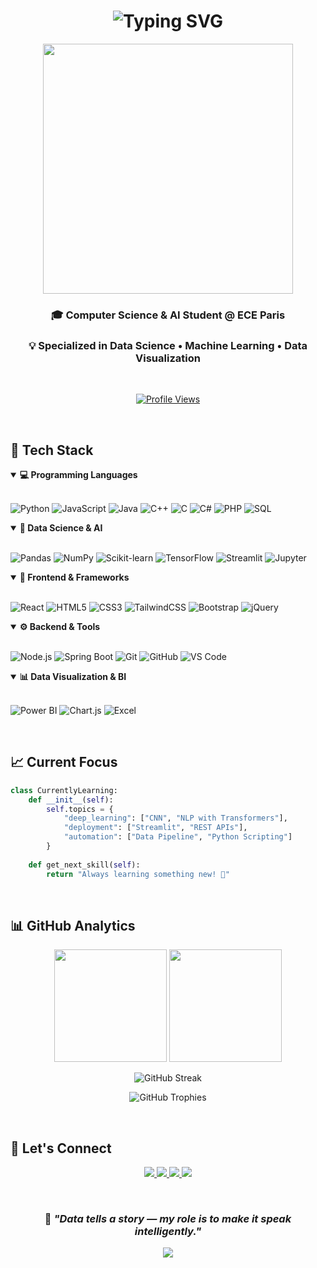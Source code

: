 <div align="center">

# <img src="https://readme-typing-svg.herokuapp.com?font=Fira+Code&size=35&duration=3000&pause=1000&color=6366F1&center=true&vCenter=true&width=600&lines=Hi+👋+I'm+Daniala+Datang;AI+Developer+%26+Data+Scientist;Building+Intelligent+Solutions" alt="Typing SVG" />

<img src="https://media.giphy.com/media/L1R1tvI9svkIWwpVYr/giphy.gif" width="400">

### 🎓 Computer Science & AI Student @ ECE Paris  
### 💡 Specialized in Data Science • Machine Learning • Data Visualization

<br>

[![Profile Views](https://komarev.com/ghpvc/?username=Mum31&color=6366f1&style=flat-square)](https://github.com/Mum31)

</div>

<br>

## 🚀 Tech Stack

<details open>
<summary><b>💻 Programming Languages</b></summary>
<br>

![Python](https://img.shields.io/badge/Python-3776AB?style=flat-square&logo=python&logoColor=white)
![JavaScript](https://img.shields.io/badge/JavaScript-F7DF1E?style=flat-square&logo=javascript&logoColor=black)
![Java](https://img.shields.io/badge/Java-ED8B00?style=flat-square&logo=openjdk&logoColor=white)
![C++](https://img.shields.io/badge/C++-00599C?style=flat-square&logo=c%2B%2B&logoColor=white)
![C](https://img.shields.io/badge/C-00599C?style=flat-square&logo=c&logoColor=white)
![C#](https://img.shields.io/badge/C%23-239120?style=flat-square&logo=c-sharp&logoColor=white)
![PHP](https://img.shields.io/badge/PHP-777BB4?style=flat-square&logo=php&logoColor=white)
![SQL](https://img.shields.io/badge/SQL-4479A1?style=flat-square&logo=postgresql&logoColor=white)

</details>

<details open>
<summary><b>🤖 Data Science & AI</b></summary>
<br>

![Pandas](https://img.shields.io/badge/Pandas-150458?style=flat-square&logo=pandas&logoColor=white)
![NumPy](https://img.shields.io/badge/NumPy-013243?style=flat-square&logo=numpy&logoColor=white)
![Scikit-learn](https://img.shields.io/badge/Scikit--Learn-F7931E?style=flat-square&logo=scikitlearn&logoColor=white)
![TensorFlow](https://img.shields.io/badge/TensorFlow-FF6F00?style=flat-square&logo=tensorflow&logoColor=white)
![Streamlit](https://img.shields.io/badge/Streamlit-FF4B4B?style=flat-square&logo=streamlit&logoColor=white)
![Jupyter](https://img.shields.io/badge/Jupyter-F37626?style=flat-square&logo=jupyter&logoColor=white)

</details>

<details open>
<summary><b>🎨 Frontend & Frameworks</b></summary>
<br>

![React](https://img.shields.io/badge/React-20232A?style=flat-square&logo=react&logoColor=61DAFB)
![HTML5](https://img.shields.io/badge/HTML5-E34F26?style=flat-square&logo=html5&logoColor=white)
![CSS3](https://img.shields.io/badge/CSS3-1572B6?style=flat-square&logo=css3&logoColor=white)
![TailwindCSS](https://img.shields.io/badge/Tailwind-38B2AC?style=flat-square&logo=tailwind-css&logoColor=white)
![Bootstrap](https://img.shields.io/badge/Bootstrap-7952B3?style=flat-square&logo=bootstrap&logoColor=white)
![jQuery](https://img.shields.io/badge/jQuery-0769AD?style=flat-square&logo=jquery&logoColor=white)

</details>

<details open>
<summary><b>⚙️ Backend & Tools</b></summary>
<br>

![Node.js](https://img.shields.io/badge/Node.js-339933?style=flat-square&logo=nodedotjs&logoColor=white)
![Spring Boot](https://img.shields.io/badge/Spring_Boot-6DB33F?style=flat-square&logo=spring-boot&logoColor=white)
![Git](https://img.shields.io/badge/Git-F05032?style=flat-square&logo=git&logoColor=white)
![GitHub](https://img.shields.io/badge/GitHub-181717?style=flat-square&logo=github&logoColor=white)
![VS Code](https://img.shields.io/badge/VS_Code-0078D4?style=flat-square&logo=visual%20studio%20code&logoColor=white)

</details>

<details open>
<summary><b>📊 Data Visualization & BI</b></summary>
<br>

![Power BI](https://img.shields.io/badge/Power_BI-F2C811?style=flat-square&logo=powerbi&logoColor=black)
![Chart.js](https://img.shields.io/badge/Chart.js-FF6384?style=flat-square&logo=chartdotjs&logoColor=white)
![Excel](https://img.shields.io/badge/Excel-217346?style=flat-square&logo=microsoft-excel&logoColor=white)

</details>

<br>

## 📈 Current Focus

```python
class CurrentlyLearning:
    def __init__(self):
        self.topics = {
            "deep_learning": ["CNN", "NLP with Transformers"],
            "deployment": ["Streamlit", "REST APIs"],
            "automation": ["Data Pipeline", "Python Scripting"]
        }
    
    def get_next_skill(self):
        return "Always learning something new! 🚀"
```

<br>

## 📊 GitHub Analytics

<p align="center">
  <img src="https://github-readme-stats.vercel.app/api?username=Mum31&show_icons=true&theme=tokyonight&hide_border=true&bg_color=0D1117&title_color=6366F1&icon_color=6366F1&text_color=C9D1D9" height="180"/>
  <img src="https://github-readme-stats.vercel.app/api/top-langs/?username=Mum31&layout=compact&theme=tokyonight&hide_border=true&bg_color=0D1117&title_color=6366F1&text_color=C9D1D9" height="180"/>
</p>

<p align="center">
  <img src="https://github-readme-streak-stats.herokuapp.com/?user=Mum31&theme=tokyonight&hide_border=true&background=0D1117&ring=6366F1&fire=6366F1&currStreakLabel=6366F1" alt="GitHub Streak"/>
</p>

<p align="center">
  <img src="https://github-profile-trophy.vercel.app/?username=Mum31&theme=tokyonight&no-frame=true&no-bg=true&column=7&margin-w=15&margin-h=15" alt="GitHub Trophies"/>
</p>

<br>

## 🤝 Let's Connect

<p align="center">
  <a href="https://www.linkedin.com/in/ton-profil-linkedin/">
    <img src="https://img.shields.io/badge/LinkedIn-0A66C2?style=for-the-badge&logo=linkedin&logoColor=white&labelColor=0A66C2"/>
  </a>
  <a href="https://github.com/Mum31">
    <img src="https://img.shields.io/badge/GitHub-181717?style=for-the-badge&logo=github&logoColor=white&labelColor=181717"/>
  </a>
  <a href="mailto:danialadatang@gmail.com">
    <img src="https://img.shields.io/badge/Gmail-D14836?style=for-the-badge&logo=gmail&logoColor=white&labelColor=D14836"/>
  </a>
  <a href="https://tonportfolio.com">
    <img src="https://img.shields.io/badge/Portfolio-6366F1?style=for-the-badge&logo=vercel&logoColor=white&labelColor=6366F1"/>
  </a>
</p>

<br>

<div align="center">
  
### 💬 *"Data tells a story — my role is to make it speak intelligently."*

<img src="https://raw.githubusercontent.com/Trilokia/Trilokia/379277808c61ef204768a61bbc5d25bc7798ccf1/bottom_header.svg" />

</div>

